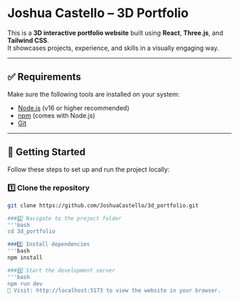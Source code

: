 # Joshua Castello – 3D Portfolio
This is a **3D interactive portfolio website** built using **React**, **Three.js**, and **Tailwind CSS**.  
It showcases projects, experience, and skills in a visually engaging way.

---

## ✅ Requirements

Make sure the following tools are installed on your system:

- [Node.js](https://nodejs.org/) (v16 or higher recommended)
- [npm](https://www.npmjs.com/) (comes with Node.js)
- [Git](https://git-scm.com/)

---

## 🚀 Getting Started

Follow these steps to set up and run the project locally:

### 1️⃣ Clone the repository

```bash
git clone https://github.com/JoshuaCastello/3d_portfolio.git

###2️⃣ Navigate to the project folder
'''bash
cd 3d_portfolio

###3️⃣ Install dependencies
'''bash
npm install

###4️⃣ Start the development server
'''bash
npm run dev
📍 Visit: http://localhost:5173 to view the website in your browser.
